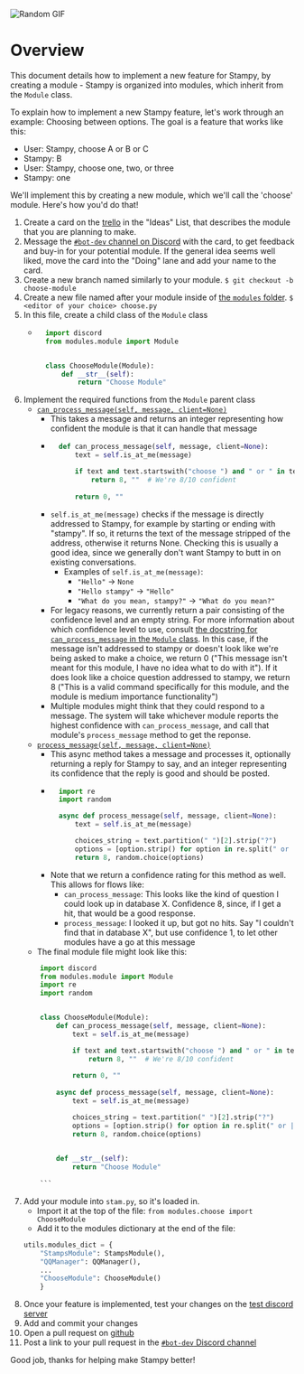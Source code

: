 ![Random GIF](https://media.giphy.com/media/ZVik7pBtu9dNS/giphy.gif)
# Overview

This document details how to implement a new feature for Stampy, by creating a module - Stampy is organized into modules, which inherit from the `Module` class.

To explain how to implement a new Stampy feature, let's work through an example: Choosing between options. The goal is a feature that works like this:

- User: Stampy, choose A or B or C  
- Stampy: B  
- User: Stampy, choose one, two, or three  
- Stampy: one  

We'll implement this by creating a new module, which we'll call the 'choose' module. Here's how you'd do that!

1. Create a card on the [trello](https://trello.com/b/LBmYgkes/stampy) in the "Ideas" List, that describes the module that you are planning to make.
1. Message the [`#bot-dev` channel on Discord](https://discord.com/channels/677546901339504640/758062805810282526) with the card, to get feedback and buy-in for your potential module. If the general idea seems well liked, move the card into the "Doing" lane and add your name to the card.
1. Create a new branch named similarly to your module. `$ git checkout -b choose-module`
1. Create a new file named after your module inside of [the `modules` folder](https://github.com/robertskmiles/stampy/tree/master/modules). `$ <editor of your choice> choose.py`
1. In this file, create a child class of the `Module` class
    - ```python
        import discord
        from modules.module import Module


        class ChooseModule(Module):
            def __str__(self):
                return "Choose Module"
        ```
1. Implement the required functions from the `Module` parent class
    - [`can_process_message(self, message, client=None)`](https://github.com/robertskmiles/stampy/blob/master/modules/module.py#L17)
        - This takes a message and returns an integer representing how confident the module is that it can handle that message
        - ```python
            def can_process_message(self, message, client=None):
                text = self.is_at_me(message)

                if text and text.startswith("choose ") and " or " in text:
                    return 8, ""  # We're 8/10 confident
                
                return 0, ""
            ```
        - `self.is_at_me(message)` checks if the message is directly addressed to Stampy, for example by starting or ending with "stampy". If so, it returns the text of the message stripped of the address, otherwise it returns None. Checking this is usually a good idea, since we generally don't want Stampy to butt in on existing conversations.
            - Examples of `self.is_at_me(message)`:
              -  `"Hello"` -> `None`
              -  `"Hello stampy"` -> `"Hello"`
              -  `"What do you mean, stampy?"` -> `"What do you mean?"`
        - For legacy reasons, we currently return a pair consisting of the confidence level and an empty string. For more information about which confidence level to use, consult [the docstring for `can_process_message` in the `Module` class](https://github.com/robertskmiles/stampy/blob/master/modules/module.py#L27-L39). In this case, if the message isn't addressed to stampy or doesn't look like we're being asked to make a choice, we return 0 ("This message isn't meant for this module, I have no idea what to do with it"). If it does look like a choice question addressed to stampy, we return 8 ("This is a valid command specifically for this module, and the module is medium importance functionality")
        - Multiple modules might think that they could respond to a message. The system will take whichever module reports the highest confidence with `can_process_message`, and call that module's `process_message` method to get the reponse.
    - [`process_message(self, message, client=None)`](https://github.com/robertskmiles/stampy/blob/master/modules/module.py#L46)
        - This async method takes a message and processes it, optionally returning a reply for Stampy to say, and an integer representing its confidence that the reply is good and should be posted.
        - ```python
            import re
            import random

            async def process_message(self, message, client=None):
                text = self.is_at_me(message)

                choices_string = text.partition(" ")[2].strip("?")
                options = [option.strip() for option in re.split(" or |,", choices_string) if option.strip()]
                return 8, random.choice(options)
            ```
        - Note that we return a confidence rating for this method as well. This allows for flows like:
            - `can_process_message`: This looks like the kind of question I could look up in database X. Confidence 8, since, if I get a hit, that would be a good response.
            - `process_message`: I looked it up, but got no hits. Say "I couldn't find that in database X", but use confidence 1, to let other modules have a go at this message
    - The final module file might look like this:
    ```python
        import discord
        from modules.module import Module
        import re
        import random


        class ChooseModule(Module):
            def can_process_message(self, message, client=None):
                text = self.is_at_me(message)

                if text and text.startswith("choose ") and " or " in text:
                    return 8, ""  # We're 8/10 confident
                
                return 0, ""
                
            async def process_message(self, message, client=None):
                text = self.is_at_me(message)

                choices_string = text.partition(" ")[2].strip("?")
                options = [option.strip() for option in re.split(" or |,", choices_string) if option.strip()]
                return 8, random.choice(options)
                

            def __str__(self):
                return "Choose Module"
                
        ```
1. Add your module into `stam.py`, so it's loaded in.
    - Import it at the top of the file: `from modules.choose import ChooseModule`
    - Add it to the modules dictionary at the end of the file:
    ```python
    utils.modules_dict = {
        "StampsModule": StampsModule(),
        "QQManager": QQManager(),
        ...
        "ChooseModule": ChooseModule()
        }
    ```
1. Once your feature is implemented, test your changes on the [test discord server](https://discord.com/channels/783123903382814720/783123903382814723)
1. Add and commit your changes
1. Open a pull request on [github](https://github.com/robertskmiles/stampy/pulls)
1. Post a link to your pull request in the [`#bot-dev` Discord channel](https://discord.com/channels/677546901339504640/758062805810282526)

Good job, thanks for helping make Stampy better!

